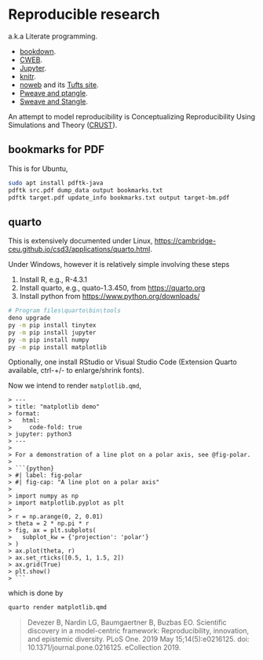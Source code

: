 # Reproducible research

a.k.a Literate programming.

* [bookdown](https://github.com/rstudio/bookdown).
* [CWEB](https://www-cs-faculty.stanford.edu/~knuth/cweb.html).
* [Jupyter](https://jupyter.org/).
* [knitr](https://yihui.org/knitr/).
* [noweb](https://github.com/nrnrnr/noweb) and its [Tufts site](https://www.cs.tufts.edu/~nr/noweb/).
* [Pweave and ptangle](http://mpastell.com/pweave/).
* [Sweave and Stangle](https://www.rdocumentation.org/packages/utils/versions/3.6.0/topics/Sweave).

An attempt to model reproducibility is Conceptualizing Reproducibility Using Simulations and Theory ([CRUST](https://github.com/gnardin/CRUST)).

## bookmarks for PDF

This is for Ubuntu,

```bash
sudo apt install pdftk-java
pdftk src.pdf dump_data output bookmarks.txt
pdftk target.pdf update_info bookmarks.txt output target-bm.pdf
```

## quarto

This is extensively documented under Linux, <https://cambridge-ceu.github.io/csd3/applications/quarto.html>.

Under Windows, however it is relatively simple involving these steps

1. Install R, e.g., R-4.3.1
2. Install quarto, e.g., quato-1.3.450, from <https://quarto.org>
3. Install python from <https://www.python.org/downloads/>

```bash
# Program files\quarto\bin\tools
deno upgrade
py -m pip install tinytex
py -m pip install jupyter
py -m pip install numpy
py -m pip install matplotlib
```
Optionally, one install RStudio or Visual Studio Code (Extension Quarto available, ctrl-+/- to enlarge/shrink fonts).

Now we intend to render `matplotlib.qmd`,

    > ---
    > title: "matplotlib demo"
    > format:
    >   html:
    >     code-fold: true
    > jupyter: python3
    > ---
    > 
    > For a demonstration of a line plot on a polar axis, see @fig-polar.
    > 
    > ```{python}
    > #| label: fig-polar
    > #| fig-cap: "A line plot on a polar axis"
    > 
    > import numpy as np
    > import matplotlib.pyplot as plt
    > 
    > r = np.arange(0, 2, 0.01)
    > theta = 2 * np.pi * r
    > fig, ax = plt.subplots(
    >   subplot_kw = {'projection': 'polar'}
    > )
    > ax.plot(theta, r)
    > ax.set_rticks([0.5, 1, 1.5, 2])
    > ax.grid(True)
    > plt.show()
    > ```

which is done by

```bash
quarto render matplotlib.qmd
```

> Devezer B, Nardin LG, Baumgaertner B, Buzbas EO. Scientific discovery in a model-centric framework: Reproducibility, innovation, and epistemic diversity. PLoS One. 2019 May 15;14(5):e0216125. doi: 10.1371/journal.pone.0216125. eCollection 2019.
